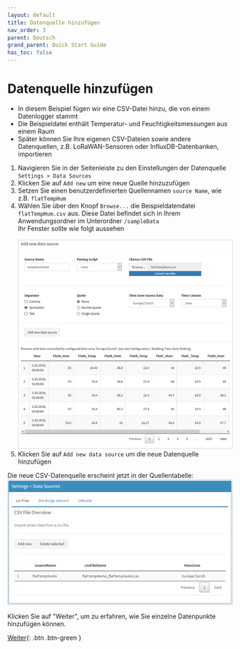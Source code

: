 ```yaml
---
layout: default
title: Datenquelle hinzufügen
nav_order: 3
parent: Deutsch
grand_parent: Quick Start Guide
has_toc: false
---
```


# Datenquelle hinzufügen
- In diesem Beispiel fügen wir eine CSV-Datei hinzu, die von einem Datenlogger stammt
- Die Beispieldatei enthält Temperatur- und Feuchtigkeitsmessungen aus einem Raum
- Später können Sie Ihre eigenen CSV-Dateien sowie andere Datenquellen, z.B. LoRaWAN-Sensoren oder InfluxDB-Datenbanken, importieren

1. Navigieren Sie in der Seitenleiste zu den Einstellungen der Datenquelle `Settings > Data Sources`
1. Klicken Sie auf `Add new` um eine neue Quelle hinzuzufügen
1. Setzen Sie einen benutzerdefinierten Quellennamen `source Name`, wie z.B. `flatTempHum`
1. Wählen Sie über den Knopf `Browse...` die Beispieldatendatei `flatTempHum.csv` aus. Diese Datei befindet sich in Ihrem Anwendungsordner im Unterordner `/sampleData`<br>
   Ihr Fenster sollte wie folgt aussehen<br><br>
   <img src="https://raw.githubusercontent.com/hslu-ige-laes/lcm/master/docs/assets/images/quickStartGuide_05.PNG" style="border:1px solid lightgrey"/><br>
1. Klicken Sie auf `Add new data source` um die neue Datenquelle hinzufügen

Die neue CSV-Datenquelle erscheint jetzt in der Quellentabelle:
<img src="https://raw.githubusercontent.com/hslu-ige-laes/lcm/master/docs/assets/images/quickStartGuide_06.PNG" style="border:1px solid lightgrey"/>

Klicken Sie auf "Weiter", um zu erfahren, wie Sie einzelne Datenpunkte hinzufügen können.

[Weiter](https://hslu-ige-laes.github.io/lcm/docs/quickStartGuide/de/addDataPoints/){: .btn .btn-green }
